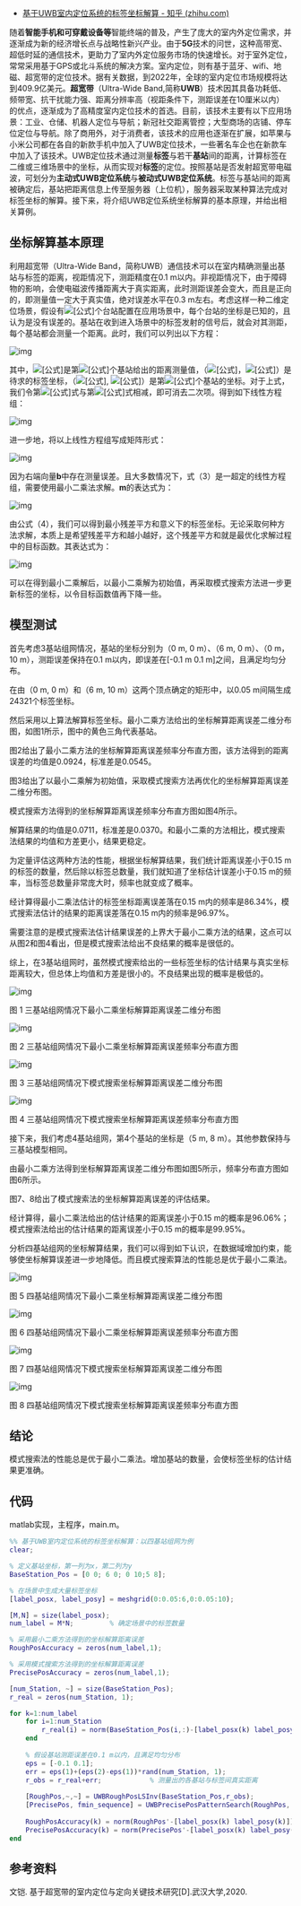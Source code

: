 - [基于UWB室内定位系统的标签坐标解算 - 知乎 (zhihu.com)](https://zhuanlan.zhihu.com/p/362217424)

随着**智能手机和可穿戴设备等**智能终端的普及，产生了庞大的室内外定位需求，并逐渐成为新的经济增长点与战略性新兴产业。由于**5G**技术的问世，这种高带宽、超低时延的通信技术，更助力了室内外定位服务市场的快速增长。对于室外定位，常常采用基于GPS或北斗系统的解决方案。室内定位，则有基于蓝牙、wifi、地磁、超宽带的定位技术。据有关数据，到2022年，全球的室内定位市场规模将达到409.9亿美元。**超宽带**（Ultra-Wide Band,简称**UWB**）技术因其具备功耗低、频带宽、抗干扰能力强、距离分辨率高（视距条件下，测距误差在10厘米以内）的优点，逐渐成为了高精度室内定位技术的首选。目前，该技术主要有以下应用场景：工业、仓储、机器人定位与导航；新冠社交距离管控；大型商场的店铺、停车位定位与导航。除了商用外，对于消费者，该技术的应用也逐渐在扩展，如苹果与小米公司都在各自的新款手机中加入了UWB定位技术，一些著名车企也在新款车中加入了该技术。UWB定位技术通过测量**标签**与若干**基站**间的距离，计算标签在二维或三维场景中的坐标，从而实现对**标签**的定位。按照基站是否发射超宽带电磁波，可划分为**主动式UWB定位系统**与**被动式UWB定位系统**。标签与基站间的距离被确定后，基站把距离信息上传至服务器（上位机），服务器采取某种算法完成对标签坐标的解算。接下来，将介绍UWB定位系统坐标解算的基本原理，并给出相关算例。

## **坐标解算基本原理**

利用超宽带（Ultra-Wide Band，简称UWB）通信技术可以在室内精确测量出基站与标签的距离，视距情况下，测距精度在0.1 m以内。非视距情况下，由于障碍物的影响，会使电磁波传播距离大于真实距离，此时测距误差会变大，而且是正向的，即测量值一定大于真实值，绝对误差水平在0.3 m左右。考虑这样一种二维定位场景，假设有![[公式]](https://www.zhihu.com/equation?tex=N)个台站配置在应用场景中，每个台站的坐标是已知的，且认为是没有误差的。基站在收到进入场景中的标签发射的信号后，就会对其测距，每个基站都会测量一个距离。此时，我们可以列出以下方程：

![img](https://pic3.zhimg.com/80/v2-41190f3c640afa7a4b71e5e15327437e_720w.jpg)

其中，![[公式]](https://www.zhihu.com/equation?tex=r_%7Bi%7D%E2%80%99)是第![[公式]](https://www.zhihu.com/equation?tex=i)个基站给出的距离测量值，（![[公式]](https://www.zhihu.com/equation?tex=x)，![[公式]](https://www.zhihu.com/equation?tex=y)）是待求的标签坐标，（![[公式]](https://www.zhihu.com/equation?tex=x_i), ![[公式]](https://www.zhihu.com/equation?tex=y_i)）是第![[公式]](https://www.zhihu.com/equation?tex=i)个基站的坐标。对于上式，我们令第![[公式]](https://www.zhihu.com/equation?tex=i)式与第![[公式]](https://www.zhihu.com/equation?tex=i%2B+1)式相减，即可消去二次项。得到如下线性方程组：

![img](https://pic4.zhimg.com/80/v2-bfcc596cbef6b0b7eff3e52589c48b53_720w.jpg)

进一步地，将以上线性方程组写成矩阵形式：

![img](https://pic1.zhimg.com/80/v2-23ce5ef39bc49f3515093c042d8b0f4c_720w.jpg)

因为右端向量**b**中存在测量误差。且大多数情况下，式（3）是一超定的线性方程组，需要使用最小二乘法求解。**m**的表达式为：

![img](https://pic3.zhimg.com/80/v2-25c4591db1acc8f5a16f6023e782eabe_720w.jpg)

由公式（4），我们可以得到最小残差平方和意义下的标签坐标。无论采取何种方法求解，本质上是希望残差平方和越小越好，这个残差平方和就是最优化求解过程中的目标函数。其表达式为：

![img](https://pic4.zhimg.com/80/v2-3e8867e27ad776cdd4c86710fee01477_720w.jpg)

可以在得到最小二乘解后，以最小二乘解为初始值，再采取模式搜索方法进一步更新标签的坐标，以令目标函数值再下降一些。

## **模型测试**

首先考虑3基站组网情况，基站的坐标分别为（0 m, 0 m）、（6 m, 0 m）、（0 m，10 m），测距误差保持在0.1 m以内，即误差在[-0.1 m 0.1 m]之间，且满足均匀分布。

在由（0 m, 0 m）和（6 m, 10 m）这两个顶点确定的矩形中，以0.05 m间隔生成24321个标签坐标。

然后采用以上算法解算标签坐标。最小二乘方法给出的坐标解算距离误差二维分布图，如图1所示，图中的黄色三角代表基站。

图2给出了最小二乘方法的坐标解算距离误差频率分布直方图，该方法得到的距离误差的均值是0.0924，标准差是0.0545。

图3给出了以最小二乘解为初始值，采取模式搜索方法再优化的坐标解算距离误差二维分布图。

模式搜索方法得到的坐标解算距离误差频率分布直方图如图4所示。

解算结果的均值是0.0711，标准差是0.0370。和最小二乘的方法相比，模式搜索法结果的均值和方差更小，结果更稳定。

为定量评估这两种方法的性能，根据坐标解算结果，我们统计距离误差小于0.15 m的标签的数量，然后除以标签总数量，我们就知道了坐标估计误差小于0.15 m的频率，当标签总数量非常庞大时，频率也就变成了概率。

经计算得最小二乘法估计的标签坐标距离误差落在0.15 m内的频率是86.34%，模式搜索法估计的结果的距离误差落在0.15 m内的频率是96.97%。

需要注意的是模式搜索法估计结果误差的上界大于最小二乘方法的结果，这点可以从图2和图4看出，但是模式搜索法给出不良结果的概率是很低的。

综上，在3基站组网时，虽然模式搜索给出的一些标签坐标的估计结果与真实坐标距离较大，但总体上均值和方差是很小的。不良结果出现的概率是极低的。

![img](https://pic3.zhimg.com/80/v2-51a3aca8dd5bec6a690fc28cbca7d292_720w.jpg)

图 1 三基站组网情况下最小二乘坐标解算距离误差二维分布图

![img](https://pic2.zhimg.com/80/v2-5474d67a4feecf7358de148e001a16bd_720w.jpg)

图 2 三基站组网情况下最小二乘坐标解算距离误差频率分布直方图

![img](https://pic4.zhimg.com/80/v2-1003ffd67bea28deb98c15a40e952aef_720w.jpg)

图 3 三基站组网情况下模式搜索坐标解算距离误差二维分布图

![img](https://pic3.zhimg.com/80/v2-64431d556e0e0a55b96f089c5efadc72_720w.jpg)

图 4 三基站组网情况下模式搜索坐标解算距离误差频率分布直方图

接下来，我们考虑4基站组网，第4个基站的坐标是（5 m, 8 m）。其他参数保持与三基站模型相同。

由最小二乘方法得到坐标解算距离误差二维分布图如图5所示，频率分布直方图如图6所示。

图7、8给出了模式搜索法的坐标解算距离误差的评估结果。

经计算得，最小二乘法给出的估计结果的距离误差小于0.15 m的概率是96.06%；模式搜索法给出的估计结果的距离误差小于0.15 m的概率是99.95%。

分析四基站组网的坐标解算结果，我们可以得到如下认识，在数据域增加约束，能够使坐标解算误差进一步地降低。而且模式搜索算法的性能总是优于最小二乘法。

![img](https://pic1.zhimg.com/80/v2-4fcce94508363cf2e446487d6636a668_720w.jpg)

图 5 四基站组网情况下最小二乘坐标解算距离误差二维分布图

![img](https://pic4.zhimg.com/80/v2-73f06ddfc09fd80f9b1e1cf3ede6c0ab_720w.jpg)

图 6 四基站组网情况下最小二乘坐标解算距离误差频率分布直方图

![img](https://pic4.zhimg.com/80/v2-eb1b0cccbb3fb53eebb4c0d49025162b_720w.jpg)

图 7 四基站组网情况下模式搜索坐标解算距离误差二维分布图

![img](https://pic2.zhimg.com/80/v2-ba07ea02258562fc016621c6203e3321_720w.jpg)

图 8 四基站组网情况下模式搜索坐标解算距离误差频率分布直方图

## **结论**

模式搜索法的性能总是优于最小二乘法。增加基站的数量，会使标签坐标的估计结果更准确。

## **代码**

matlab实现，主程序，main.m。

```matlab
%% 基于UWB室内定位系统的标签坐标解算：以四基站组网为例
clear;

% 定义基站坐标，第一列为x，第二列为y
BaseStation_Pos = [0 0; 6 0; 0 10;5 8];  

% 在场景中生成大量标签坐标
[label_posx, label_posy] = meshgrid(0:0.05:6,0:0.05:10);  

[M,N] = size(label_posx);
num_label = M*N;         % 确定场景中的标签数量

% 采用最小二乘方法得到的坐标解算距离误差
RoughPosAccuracy = zeros(num_label,1);

% 采用模式搜索方法得到的坐标解算距离误差
PrecisePosAccuracy = zeros(num_label,1);

[num_Station, ~] = size(BaseStation_Pos);
r_real = zeros(num_Station, 1);

for k=1:num_label
    for i=1:num_Station
        r_real(i) = norm(BaseStation_Pos(i,:)-[label_posx(k) label_posy(k)]);    % 各基站与标签间真实的距离
    end
    
    % 假设基站测距误差在0.1 m以内，且满足均匀分布
    eps = [-0.1 0.1];                        
    err = eps(1)+(eps(2)-eps(1))*rand(num_Station, 1);  
    r_obs = r_real+err;            % 测量出的各基站与标签间真实距离
    
    [RoughPos,~,~] = UWBRoughPosLSInv(BaseStation_Pos,r_obs);
    [PrecisePos, fmin_sequence] = UWBPrecisePosPatternSearch(RoughPos, BaseStation_Pos, r_obs);
    
    RoughPosAccuracy(k) = norm(RoughPos'-[label_posx(k) label_posy(k)]);
    PrecisePosAccuracy(k) = norm(PrecisePos'-[label_posx(k) label_posy(k)]);
end
```

## **参考资料**

文铠. 基于超宽带的室内定位与定向关键技术研究[D].武汉大学,2020.